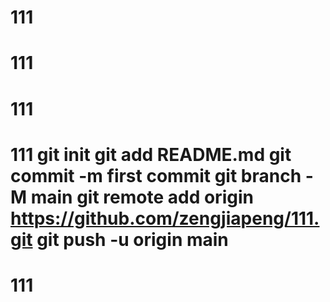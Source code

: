 # 111
# 111
# 111
# 111 git init git add README.md git commit -m first commit git branch -M main git remote add origin https://github.com/zengjiapeng/111.git git push -u origin main
# 111
